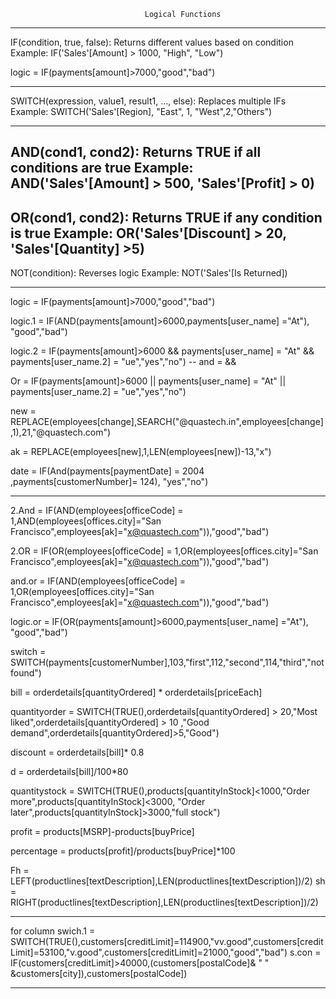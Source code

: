                                   Logical Functions
--------------------------------------------------------------------------------------------
IF(condition, true, false): Returns different values based on condition
Example: IF('Sales'[Amount] > 1000, "High", "Low")

logic = IF(payments[amount]>7000,"good","bad")

----------------------------------------------------------------------------------------------
SWITCH(expression, value1, result1, ..., else): Replaces multiple IFs
Example: SWITCH('Sales'[Region], "East", 1, "West",2,"Others")


----------------------------------------------------------------------------------------------
AND(cond1, cond2): Returns TRUE if all conditions are true
Example: AND('Sales'[Amount] > 500, 'Sales'[Profit] > 0)
----------------------------------------------------------------------------------------------

OR(cond1, cond2): Returns TRUE if any condition is true
Example: OR('Sales'[Discount] > 20, 'Sales'[Quantity] >5)
----------------------------------------------------------------------------------------------

NOT(condition): Reverses logic
Example: NOT('Sales'[Is Returned])

----------------------------------------------------------------------------------------------

logic = IF(payments[amount]>7000,"good","bad")

logic.1 = IF(AND(payments[amount]>6000,payments[user_name] ="At"), "good","bad")

logic.2 = IF(payments[amount]>6000 && payments[user_name] = "At" && payments[user_name.2] = "ue","yes","no") -- and = &&

Or = IF(payments[amount]>6000 || payments[user_name] = "At" || payments[user_name.2] = "ue","yes","no")

new = REPLACE(employees[change],SEARCH("@quastech.in",employees[change],1),21,"@quastech.com")

ak = REPLACE(employees[new],1,LEN(employees[new])-13,"x")

date = IF(And(payments[paymentDate] = 2004 ,payments[customerNumber]= 124), "yes","no")

----------------------------------------------------------------------------------------------

2.And = IF(AND(employees[officeCode] = 1,AND(employees[offices.city]="San Francisco",employees[ak]="x@quastech.com")),"good","bad")

2.OR = IF(OR(employees[officeCode] = 1,OR(employees[offices.city]="San Francisco",employees[ak]="x@quastech.com")),"good","bad")

and.or = IF(AND(employees[officeCode] = 1,OR(employees[offices.city]="San Francisco",employees[ak]="x@quastech.com")),"good","bad")

logic.or = IF(OR(payments[amount]>6000,payments[user_name] ="At"), "good","bad")

switch = SWITCH(payments[customerNumber],103,"first",112,"second",114,"third","not found")

bill = orderdetails[quantityOrdered] * orderdetails[priceEach]

quantityorder = SWITCH(TRUE(),orderdetails[quantityOrdered] > 20,"Most liked",orderdetails[quantityOrdered] > 10 ,"Good demand",orderdetails[quantityOrdered]>5,"Good")

discount = orderdetails[bill]* 0.8

d = orderdetails[bill]/100*80

quantitystock = SWITCH(TRUE(),products[quantityInStock]<1000,"Order more",products[quantityInStock]<3000,
"Order later",products[quantityInStock]>3000,"full stock")

profit = products[MSRP]-products[buyPrice]

percentage = products[profit]/products[buyPrice]*100

Fh = LEFT(productlines[textDescription],LEN(productlines[textDescription])/2)
sh = RIGHT(productlines[textDescription],LEN(productlines[textDescription])/2)

------------------------------------------------------------------------------------------------

for column
swich.1 = SWITCH(TRUE(),customers[creditLimit]=114900,"vv.good",customers[creditLimit]=53100,"v.good",customers[creditLimit]=21000,"good","bad")
s.con = IF(customers[creditLimit]>40000,(customers[postalCode]& " " &customers[city]),customers[postalCode])

-----------------------------------------------------------------------------------------------

